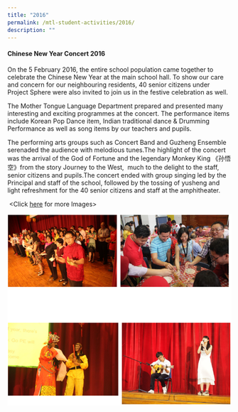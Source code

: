 ```yaml
---
title: "2016"
permalink: /mtl-student-activities/2016/
description: ""
---
```

#### **Chinese New Year Concert 2016**


On the 5 February 2016, the entire school population came together to celebrate the Chinese New Year at the main school hall. To show our care and concern for our neighbouring residents, 40 senior citizens under Project Sphere were also invited to join us in the festive celebration as well.

  

The Mother Tongue Language Department prepared and presented many interesting and exciting programmes at the concert. The performance items include Korean Pop Dance item, Indian traditional dance & Drumming Performance as well as song items by our teachers and pupils.

  

The performing arts groups such as Concert Band and Guzheng Ensemble serenaded the audience with melodious tunes.The highlight of the concert was the arrival of the God of Fortune and the legendary Monkey King 《孙悟空》from the story Journey to the West,  much to the delight to the staff, senior citizens and pupils.The concert ended with group singing led by the Principal and staff of the school, followed by the tossing of yusheng and light refreshment for the 40 senior citizens and staff at the amphitheater.

  

 <Click [here](/Chinese-New-Year-2016-Concert/) for more Images>
 
 ![](/images/MTL%20Student%20Activities/2016/C1.png)